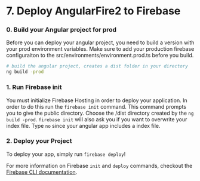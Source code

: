 # 7. Deploy AngularFire2 to Firebase

### 0. Build your Angular project for prod

Before you can deploy your angular project, you need to build a version with your prod environment variables. 
Make sure to add your production firebase configuraiton to the src/environments/environment.prod.ts before you build. 

```bash
# build the angular project, creates a dist folder in your directory
ng build -prod
```

### 1. Run Firebase init

You must initialize Firebase Hosting in order to deploy your application. In order to do this run the `firebase init` command.
This command prompts you to give the public directory. Choose the /dist directory created by the `ng build -prod`. 
`firebase init` will also ask you if you want to overwrite your index file. Type `no` since your angular app includes a index file.

### 2. Deploy your Project

To deploy your app, simply run `firebase deploy`!

For more information on Firebase `init` and `deploy` commands, checkout the [Firebase CLI documentation](https://firebase.google.com/docs/cli/).
